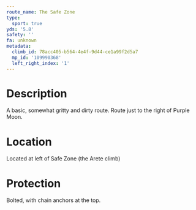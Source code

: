 ```yaml
---
route_name: The Safe Zone
type:
  sport: true
yds: '5.8'
safety: ''
fa: unknown
metadata:
  climb_id: 78acc405-b564-4e4f-9d44-ce1a99f2d5a7
  mp_id: '109990368'
  left_right_index: '1'
---
```

# Description
A basic, somewhat gritty and dirty route. Route just to the right of Purple Moon.

# Location
Located at left of Safe Zone (the Arete climb)

# Protection
Bolted, with chain anchors at the top.
